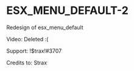 # ESX_MENU_DEFAULT-2
Redesign of esx_menu_default

Video: Deleted :(

Support: !$trax!#3707

Credits to: Strax
